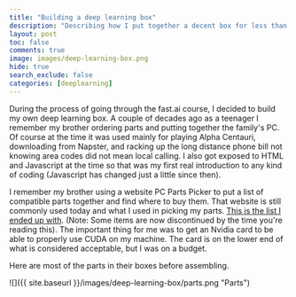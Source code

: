```yaml
---
title: "Building a deep learning box"
description: "Describing how I put together a decent box for less than $500"
layout: post
toc: false
comments: true
image: images/deep-learning-box.png
hide: true
search_exclude: false
categories: [deeplearning]
---
```


During the process of going through the fast.ai course, I decided to build my own deep
learning box. A couple of decades ago as a teenager I remember my brother ordering parts
and putting together the family's PC. Of course at the time it was used mainly for
playing Alpha Centauri, downloading from Napster, and racking up the long distance phone
bill not knowing area codes did not mean local calling. I also got exposed to HTML and
Javascript at the time so that was my first real introduction to any kind of coding
(Javascript has changed just a little since then).

I remember my brother using a website PC Parts Picker to put a list of compatible parts
together and find where to buy them. That website is still commonly used today and what
I used in picking my parts. [This is the list I ended up
with](https://pcpartpicker.com/list/XJBpmg). (Note: Some items are now discontinued by
the time you're reading this). The important thing for me was to get an Nvidia card to
be able to properly use CUDA on my machine. The card is on the lower end of what is
considered acceptable, but I was on a budget.

Here are most of the parts in their boxes before assembling.

![]({{ site.baseurl }}/images/deep-learning-box/parts.png "Parts")
